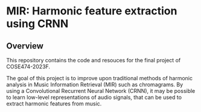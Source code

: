 # MIR: Harmonic feature extraction using CRNN
## Overview
This repository contains the code and resouces for the final project of COSE474-2023F.

The goal of this project is to improve upon traditional methods of harmonic analysis in Music Information Retrieval (MIR) such as chromagrams. By using a Convolutional Recurrent Neural Network (CRNN), it may be possible to learn low-level representations of audio signals, that can be used to extract harmonic features from music.

